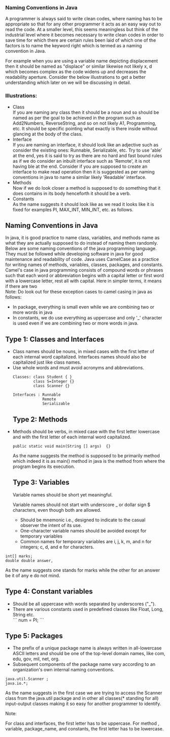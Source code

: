 ### Naming Conventions in Java

A programmer is always said to write clean codes, where naming has to be appropriate so that for any other programmer it acts as an easy way out to read the code. At a smaller level, this seems meaningless but think of the industrial level where it becomes necessary to write clean codes in order to save time for which there are certain rules been laid of which one of the factors is to name the keyword right which is termed as a naming convention in Java.

For example when you are using a variable name depicting displacement then it should be named as "displace" or similar likewise not likely x, d which becomes complex as the code widens up and decreases the readability aperture. Consider the below illustrations to get a better understanding which later on we will be discussing in detail.

<h3>Illustrations: </h3>
<ul>
<li>Class</li>
If you are naming any class then it should be a noun and so should be named as per the goal to be achieved in the program such as Add2Numbers, ReverseString, and so on not likely A1, Programming, etc. It should be specific pointing what exactly is there inside without glancing at the body of the class.
<li>Interface</li>
If you are naming an interface, it should look like an adjective such as consider the existing ones: Runnable, Serializable, etc. Try to use 'able' at the end, yes it is said to try as there are no hard and fast bound rules as if we do consider an inbuilt interface such as 'Remote', it is not having ble at the end. Consider if you are supposed to create an interface to make read operation then it is suggested as per naming conventions in java to name a similar likely 'Readable' interface.
<li>Methods</li>
Now if we do look closer a method is supposed to do something that it does contains in its body henceforth it should be a verb.
<li>Constants</li>
As the name suggests it should look like as we read it looks like it is fixed for examples PI, MAX_INT, MIN_INT, etc. as follows.
</ul>

<h2>Naming Conventions in Java  </h2>
In java, it is good practice to name class, variables, and methods name as what they are actually supposed to do instead of naming them randomly. Below are some naming conventions of the java programming language. They must be followed while developing software in java for good maintenance and readability of code. Java uses CamelCase as a practice for writing names of methods, variables, classes, packages, and constants. 
<br>
Camel's case in java programming consists of compound words or phrases such that each word or abbreviation begins with a capital letter or first word with a lowercase letter, rest all with capital. Here in simpler terms, it means if there are two 
<br>
Note: Do look out for these exception cases to camel casing in java as follows:

<ul>
<li>In package, everything is small even while we are combining two or more words in java</li>
<li>In constants, we do use everything as uppercase and only '_' character is used even if we are combining two or more words in java.</li>
</ul>

<h2>Type 1: Classes and Interfaces</h2>
<ul>
<li>Class names should be nouns, in mixed cases with the first letter of each internal word capitalized. Interfaces names should also be capitalized just like class names.</li>
<li>Use whole words and must avoid acronyms and abbreviations.</li>

```
Classes: class Student { }
         class S=Integer {}
         class Scanner {}
```

```
Interfaces : Runnable
             Remote
             Serializable
```

<h2>Type 2: Methods </h2>
<li>Methods should be verbs, in mixed case with the first letter lowercase and with the first letter of each internal word capitalized.</li>

```
public static void main(String [] args)  {}

```

As the name suggests the method is supposed to be primarily method which indeed it is as main() method in java is the method from where the program begins its execution.

<h2>Type 3: Variables</h2>

Variable names should be short yet meaningful.

Variable names should not start with underscore \_ or dollar sign $ characters, even though both are allowed.

<ul>
<li>Should be mnemonic i.e., designed to indicate to the casual observer the intent of its use.</li>
<li>One-character variable names should be avoided except for temporary variables</li>
<li>Common names for temporary variables are i, j, k, m, and n for integers; c, d, and e for characters.</li> 
</ul>
</ul>

```
int[] marks;
double double answer,
```

As the name suggests one stands for marks while the other for an answer be it of any e do not mind.

<h2>Type 4: Constant variables</h2>
<ul>
<li>Should be all uppercase with words separated by underscores ("_").</li>
<li>There are various constants used in predefined classes like Float, Long, String etc.</li>
```
num = PI;
```
</ul>

<h2>Type 5: Packages</h2>
<ul>
<li>The prefix of a unique package name is always written in all-lowercase ASCII letters and should be one of the top-level domain names, like com, edu, gov, mil, net, org.</li>
<li>Subsequent components of the package name vary according to an organization's own internal naming conventions.</li>
</ul>

```
java.util.Scanner ;
java.io.*;
```

As the name suggests in the first case we are trying to access the Scanner class from the java.util package and in other all classes(* standing for all) input-output classes making it so easy for another programmer to identify.

Note:

For class and interfaces, the first letter has to be uppercase.
For method , variable, package_name, and constants, the first letter has to be lowercase.